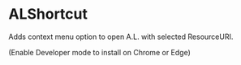 # ALShortcut

Adds context menu option to open A.L. with selected ResourceURI.

(Enable Developer mode to install on Chrome or Edge)
